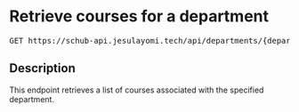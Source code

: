# Retrieve courses for a department

<pre id='liveapi-code'>GET https://schub-api.jesulayomi.tech/api/departments/{department_id}/courses
</pre>

## Description
This endpoint retrieves a list of courses associated with the specified department.
